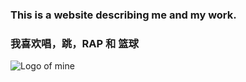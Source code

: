 
### This is a website describing me and my work.
   ### 我喜欢唱，跳，RAP 和 篮球

![Logo of mine](cxk.gif)

